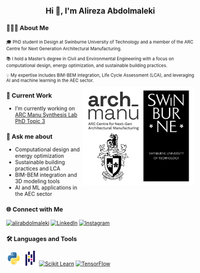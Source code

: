 <h2 align="center">Hi 👋, I'm Alireza Abdolmaleki</h1>

### 👩🏻‍💻 About Me  

</h3>

<div align="left" style="font-size: smaller; margin-top: 20px;">

🎓 PhD student in Design at Swinburne University of Technology and a member of the ARC Centre for Next Generation Architectural Manufacturing.

📚 I hold a Master’s degree in Civil and Environmental Engineering with a focus on computational design, energy optimization, and sustainable building practices.

<span style="display: block; margin-top: 0; margin-bottom: 2px;"></span> <!-- Smaller space between lines -->

💡 My expertise includes BIM-BEM integration, Life Cycle Assessment (LCA), and leveraging AI and machine learning in the AEC sector.

<!-- Adding image on the right side -->
<img align= "right" alt="coding" width="300" src="https://github.com/AbdolmalekiAlireza/AbdolmalekiAlireza/blob/main/Logo.jpg">
 
</div>

### 🔭 Current Work  
- I’m currently working on [ARC Manu Synthesis Lab PhD Topic 3](https://archmanu.com/research/synthesis/)  

### 💬 Ask me about  
- Computational design and energy optimization  
- Sustainable building practices and LCA
- BIM-BEM integration and 3D modeling tools  
- AI and ML applications in the AEC sector  

### 🌐 Connect with Me  
<p align="left">
  <a href="https://twitter.com/alirabdolmaleki" target="blank"><img align="center" src="https://raw.githubusercontent.com/rahuldkjain/github-profile-readme-generator/master/src/images/icons/Social/twitter.svg" alt="alirabdolmaleki" height="30" width="40" /></a>
  <a href="https://www.linkedin.com/in/ali-reza-abdolmaleki-1588481b1/" target="blank"><img align="center" src="https://raw.githubusercontent.com/rahuldkjain/github-profile-readme-generator/master/src/images/icons/Social/linked-in-alt.svg" alt="LinkedIn" height="30" width="40" /></a>
  <a href="https://www.instagram.com/_alireza_abdolmaleki_/" target="blank"><img align="center" src="https://raw.githubusercontent.com/rahuldkjain/github-profile-readme-generator/master/src/images/icons/Social/instagram.svg" alt="Instagram" height="30" width="40" /></a>
</p>

### 🛠️ Languages and Tools  
<p align="left">
  <a href="https://www.python.org" target="_blank"><img src="https://raw.githubusercontent.com/devicons/devicon/master/icons/python/python-original.svg" alt="Python" width="40" height="40" /></a>
  <a href="https://pandas.pydata.org/" target="_blank"><img src="https://raw.githubusercontent.com/devicons/devicon/2ae2a900d2f041da66e950e4d48052658d850630/icons/pandas/pandas-original.svg" alt="Pandas" width="40" height="40" /></a>
  <a href="https://scikit-learn.org/" target="_blank"><img src="https://upload.wikimedia.org/wikipedia/commons/0/05/Scikit_learn_logo_small.svg" alt="Scikit Learn" width="40" height="40" /></a>
  <a href="https://www.tensorflow.org" target="_blank"><img src="https://www.vectorlogo.zone/logos/tensorflow/tensorflow-icon.svg" alt="TensorFlow" width="40" height="40" /></a>
</p>
